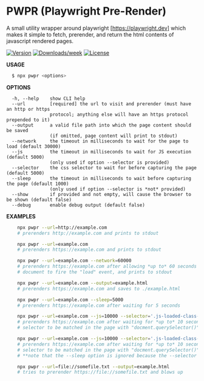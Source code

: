 # PWPR (**P**lay**w**right **P**re-**R**ender)

A small utility wrapper around playwright [https://playwright.dev] which makes it simple
to fetch, prerender, and return the html contents of javascript rendered pages.

[![Version](https://img.shields.io/npm/v/pwpr.svg)](https://npmjs.org/package/pwpr)
[![Downloads/week](https://img.shields.io/npm/dw/pwpr.svg)](https://npmjs.org/package/pwpr)
[![License](https://img.shields.io/npm/l/pwpr.svg)](https://github.com/andrewbrey/pwpr/blob/master/package.json)

**USAGE**
```bash
  $ npx pwpr <options>
```

**OPTIONS**
```
  -h, --help    show CLI help
  --url         [required] the url to visit and prerender (must have an http or https
                protocol; anything else will have an https protocol prepended to it)
  --output      a valid file path into which the page content should be saved
                (if omitted, page content will print to stdout)
  --network     the timeout in milliseconds to wait for the page to load (default 30000)
  --js          the timeout in milliseconds to wait for JS execution (default 5000)
                (only used if option --selector is provided)
  --selector    the css selector to wait for before capturing the page (default 5000)
  --sleep       the timeout in milliseconds to wait before capturing the page (default 1000)
                (only used if option --selector is *not* provided)
  --show        if provided and not empty, will cause the browser to be shown (default false)
  --debug       enable debug output (default false)
```

**EXAMPLES**
```bash
    npx pwpr --url=http://example.com
    # prerenders http://example.com and prints to stdout

    npx pwpr --url=example.com
    # prerenders https://example.com and prints to stdout

    npx pwpr --url=example.com --network=60000
    # prerenders https://example.com after allowing *up to* 60 seconds for the
    # document to fire the "load" event, and prints to stdout

    npx pwpr --url=example.com --output=example.html 
    # prerenders https://example.com and saves to ./example.html

    npx pwpr --url=example.com --sleep=5000
    # prerenders https://example.com after waiting for 5 seconds

    npx pwpr --url=example.com --js=10000 --selector='.js-loaded-class-name'
    # prerenders https://example.com after waiting for *up to* 10 seconds for the specified
    # selector to be matched in the page with "docment.querySelector()" and prints to stdout

    npx pwpr --url=example.com --js=10000 --selector='.js-loaded-class-name' --sleep=10000
    # prerenders https://example.com after waiting for *up to* 10 seconds for the specified
    # selector to be matched in the page with "docment.querySelector()" and prints to stdout
    # **note that the --sleep option is ignored because the --selector option was provided

    npx pwpr --url=file://somefile.txt --output=example.html
    # tries to prerender https://file://somefile.txt and blows up
```